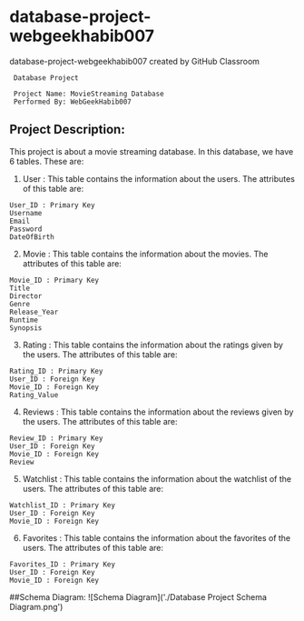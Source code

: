 # database-project-webgeekhabib007
database-project-webgeekhabib007 created by GitHub Classroom
```
 Database Project
 
 Project Name: MovieStreaming Database
 Performed By: WebGeekHabib007
```


## Project Description:
This project is about a movie streaming database. In this database, we have 6 tables. These are:
1. User : This table contains the information about the users. The attributes of this table are:
```
User_ID : Primary Key
Username
Email
Password
DateOfBirth
```
2. Movie : This table contains the information about the movies. The attributes of this table are:
```
Movie_ID : Primary Key
Title
Director
Genre
Release_Year
Runtime
Synopsis
```
3. Rating : This table contains the information about the ratings given by the users. The attributes of this table are:
```
Rating_ID : Primary Key
User_ID : Foreign Key
Movie_ID : Foreign Key
Rating_Value
```
4. Reviews : This table contains the information about the reviews given by the users. The attributes of this table are:
```
Review_ID : Primary Key
User_ID : Foreign Key
Movie_ID : Foreign Key
Review
```
5. Watchlist : This table contains the information about the watchlist of the users. The attributes of this table are:
```
Watchlist_ID : Primary Key
User_ID : Foreign Key
Movie_ID : Foreign Key
```
6. Favorites : This table contains the information about the favorites of the users. The attributes of this table are:
```
Favorites_ID : Primary Key
User_ID : Foreign Key
Movie_ID : Foreign Key
```

##Schema Diagram:
![Schema Diagram]('./Database Project Schema Diagram.png')

